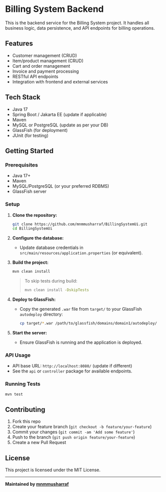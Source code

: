 # Billing System Backend

This is the backend service for the Billing System project. It handles all business logic, data persistence, and API endpoints for billing operations.

## Features

- Customer management (CRUD)
- Item/product management (CRUD)
- Cart and order management
- Invoice and payment processing
- RESTful API endpoints
- Integration with frontend and external services

## Tech Stack

- Java 17
- Spring Boot / Jakarta EE (update if applicable)
- Maven
- MySQL or PostgreSQL (update as per your DB)
- GlassFish (for deployment)
- JUnit (for testing)

## Getting Started

### Prerequisites

- Java 17+
- Maven
- MySQL/PostgreSQL (or your preferred RDBMS)
- GlassFish server

### Setup

1. **Clone the repository:**
   ```sh
   git clone https://github.com/mnmmusharraf/BillingSystemUi.git
   cd BillingSystemUi
   ```

2. **Configure the database:**
   - Update database credentials in `src/main/resources/application.properties` (or equivalent).

3. **Build the project:**
   ```sh
   mvn clean install
   ```

   > To skip tests during build:
   > ```sh
   > mvn clean install -DskipTests
   > ```

4. **Deploy to GlassFish:**
   - Copy the generated `.war` file from `target/` to your GlassFish `autodeploy` directory:
     ```sh
     cp target/*.war /path/to/glassfish/domains/domain1/autodeploy/
     ```

5. **Start the server:**
   - Ensure GlassFish is running and the application is deployed.

### API Usage

- API base URL: `http://localhost:8080/` (update if different)
- See the `api` or `controller` package for available endpoints.

### Running Tests

```sh
mvn test
```

## Contributing

1. Fork this repo
2. Create your feature branch (`git checkout -b feature/your-feature`)
3. Commit your changes (`git commit -am 'Add some feature'`)
4. Push to the branch (`git push origin feature/your-feature`)
5. Create a new Pull Request

## License

This project is licensed under the MIT License.

---

**Maintained by [mnmmusharraf](https://github.com/mnmmusharraf)**
